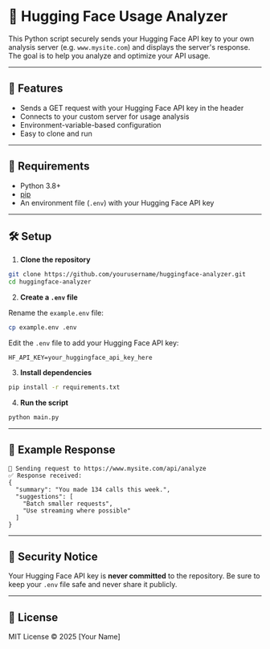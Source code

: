 # 🤖 Hugging Face Usage Analyzer

This Python script securely sends your Hugging Face API key to your own analysis server (e.g. `www.mysite.com`) and displays the server's response. The goal is to help you analyze and optimize your API usage.

---

## 🚀 Features

- Sends a GET request with your Hugging Face API key in the header
- Connects to your custom server for usage analysis
- Environment-variable-based configuration
- Easy to clone and run

---

## 🧱 Requirements

- Python 3.8+
- [pip](https://pip.pypa.io/en/stable/)
- An environment file (`.env`) with your Hugging Face API key

---

## 🛠️ Setup

1. **Clone the repository**

```bash
git clone https://github.com/yourusername/huggingface-analyzer.git
cd huggingface-analyzer
```

2. **Create a `.env` file**

Rename the `example.env` file:

```bash
cp example.env .env
```

Edit the `.env` file to add your Hugging Face API key:

```
HF_API_KEY=your_huggingface_api_key_here
```

3. **Install dependencies**

```bash
pip install -r requirements.txt
```

4. **Run the script**

```bash
python main.py
```

---

## 🧪 Example Response

```
📡 Sending request to https://www.mysite.com/api/analyze
✅ Response received:
{
  "summary": "You made 134 calls this week.",
  "suggestions": [
    "Batch smaller requests",
    "Use streaming where possible"
  ]
}
```

---

## 🔐 Security Notice

Your Hugging Face API key is **never committed** to the repository. Be sure to keep your `.env` file safe and never share it publicly.

---

## 📄 License

MIT License © 2025 [Your Name]
